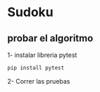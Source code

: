 # Sudoku

## probar el algoritmo

1- instalar libreria pytest

```bash
pip install pytest
```

2- Correr las pruebas

```bash

```
